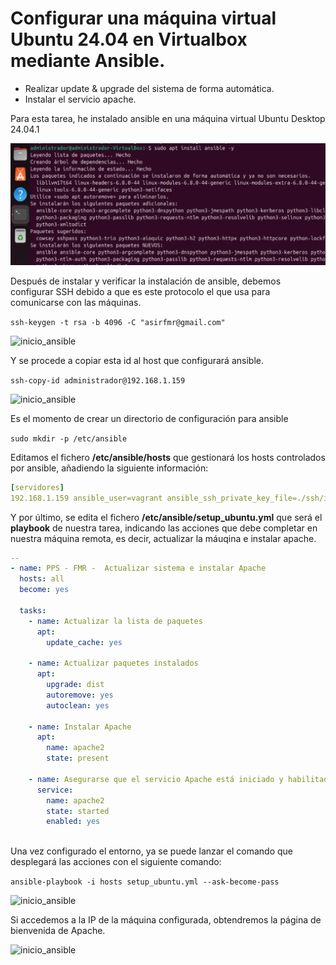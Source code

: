 # Configurar una máquina virtual Ubuntu 24.04 en Virtualbox mediante Ansible.

- Realizar update & upgrade del sistema de forma automática. 
- Instalar el servicio apache. 

Para esta tarea, he instalado ansible en una máquina virtual Ubuntu Desktop 24.04.1

![inicio_ansible](https://github.com/PPS13030588/terraform/blob/main/images/instalar_ansible.png)

Después de instalar y verificar la instalación de ansible, debemos configurar SSH debido a que es este protocolo el que usa para comunicarse con las máquinas.

```ssh-keygen -t rsa -b 4096 -C "asirfmr@gmail.com"```

![inicio_ansible](https://github.com/PPS13030588/terraform/blob/main/images/generar_ssh_ansible.png)


Y se procede a copiar esta id al host que configurará ansible.

``` ssh-copy-id administrador@192.168.1.159  ```

![inicio_ansible](https://github.com/PPS13030588/terraform/blob/main/images/ssh_añadida_ansible.png)

Es el momento de crear un directorio de configuración para ansible

``` sudo mkdir -p /etc/ansible ```

Editamos el fichero **/etc/ansible/hosts** que gestionará los hosts controlados por ansible, añadiendo la siguiente información:

```yaml 
[servidores]
192.168.1.159 ansible_user=vagrant ansible_ssh_private_key_file=./ssh/id_rsa
```
Y por último, se edita el fichero **/etc/ansible/setup_ubuntu.yml** que será el **playbook** de nuestra tarea, indicando las acciones que debe completar en nuestra máquina remota, es decir, actualizar la máuqina e instalar apache.

```yaml
--
- name: PPS - FMR -  Actualizar sistema e instalar Apache
  hosts: all
  become: yes

  tasks:
    - name: Actualizar la lista de paquetes
      apt:
        update_cache: yes

    - name: Actualizar paquetes instalados
      apt:
        upgrade: dist
        autoremove: yes
        autoclean: yes

    - name: Instalar Apache
      apt:
        name: apache2
        state: present

    - name: Asegurarse que el servicio Apache está iniciado y habilitado
      service:
        name: apache2
        state: started
        enabled: yes
        
```
Una vez configurado el entorno, ya se puede lanzar el comando que desplegará las acciones con el siguiente comando: 

``` ansible-playbook -i hosts setup_ubuntu.yml --ask-become-pass ```


![inicio_ansible](https://github.com/PPS13030588/terraform/blob/main/images/ansible_ejecutado_ok.png)

Si accedemos a la IP de la máquina configurada, obtendremos la página de bienvenida de Apache.

![inicio_ansible](https://github.com/PPS13030588/terraform/blob/main/images/apache_ansible.png)

